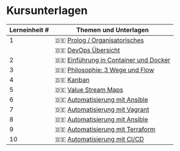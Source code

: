 # Kursunterlagen

| Lerneinheit # | Themen und Unterlagen |
| --- | --- |
| 1 | 🇩🇪 [Prolog / Organisatorisches](https://github.com/aheil/hhn-devops/raw/main/slides/devops.00.de.prolog.pdf) |
|   | 🇩🇪 [DevOps Übersicht](https://github.com/aheil/hhn-devops/raw/main/slides/devops.01.de.overview.pdf) |
| 2 | 🇩🇪 [Einführung in Container und Docker](https://github.com/aheil/hhn-devops/raw/main/slides/devops.02.container.de.pdf)|
| 3 | 🇩🇪 [ Philosophie: 3 Wege und Flow ](https://github.com/aheil/hhn-devops/raw/main/slides/devops.03.3wege.de.pdf)|
| 4 | 🇩🇪 [ Kanban ](https://github.com/aheil/hhn-devops/raw/main/slides/devops.04.kanban.de.pdf)|
| 5 | 🇩🇪 [ Value Stream Maps](https://github.com/aheil/hhn-devops/raw/main/slides/devops.05.value-stream-maps.de.pdf)|
| 6 | 🇩🇪 [ Automatisierung mit Ansible](https://github.com/aheil/hhn-devops/raw/main/slides/devops.06.automatisierung.de.pdf)|
| 7 | 🇩🇪 [ Automatisierung mit Vagrant](https://github.com/aheil/hhn-devops/raw/main/slides/devops.07.vagrant.de.pdf)|
| 8 | 🇩🇪 [ Automatisierung mit Ansible](https://github.com/aheil/hhn-devops/raw/main/slides/devops.08.minikube.de.pdf)|
| 9 | 🇩🇪 [ Automatisierung mit Terraform](https://github.com/aheil/hhn-devops/raw/main/slides/devops.09.terraform.de.pdf)|
| 10 | 🇩🇪 [ Automatisierung mit CI/CD](https://github.com/aheil/hhn-devops/raw/main/slides/devops.10.cicd.de.pdf)|






